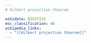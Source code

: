 ```yaml
---
# Hilbert projection theorem

wikidata: Q3527215
msc_classification: 46
wikipedia_links:
  - "[[Hilbert projection theorem]]"
---
```

